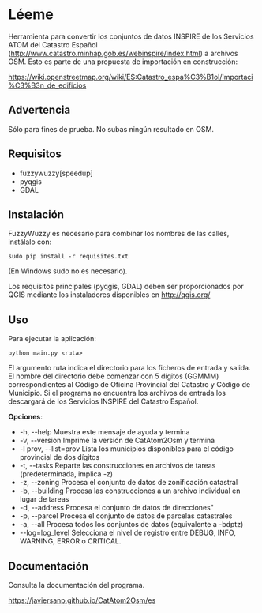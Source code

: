 Léeme
=====

Herramienta para convertir los conjuntos de datos INSPIRE de los Servicios ATOM 
del Catastro Español (http://www.catastro.minhap.gob.es/webinspire/index.html) 
a archivos OSM. Esto es parte de una propuesta de importación en construcción:

https://wiki.openstreetmap.org/wiki/ES:Catastro_espa%C3%B1ol/Importaci%C3%B3n_de_edificios

Advertencia
-----------

Sólo para fines de prueba. No subas ningún resultado en OSM.

Requisitos
----------

* fuzzywuzzy\[speedup\]
* pyqgis
* GDAL

Instalación
-----------

FuzzyWuzzy es necesario para combinar los nombres de las calles, instálalo con:

    sudo pip install -r requisites.txt

(En Windows sudo no es necesario).

Los requisitos principales (pyqgis, GDAL) deben ser proporcionados por QGIS 
mediante los instaladores disponibles en http://qgis.org/

Uso
---

Para ejecutar la aplicación:

    python main.py <ruta>

El argumento ruta indica el directorio para los ficheros de entrada y salida.
El nombre del directorio debe comenzar con 5 dígitos (GGMMM) correspondientes 
al Código de Oficina Provincial del Catastro y Código de Municipio. Si el 
programa no encuentra los archivos de entrada los descargará de los Servicios 
INSPIRE del Catastro Español.

**Opciones**:

* \-h, --help            Muestra este mensaje de ayuda y termina
* \-v, --version         Imprime la versión de CatAtom2Osm y termina
* \-l prov, --list=prov  Lista los municipios disponibles para el código provincial de dos dígitos
* \-t, --tasks           Reparte las construcciones en archivos de tareas (predeterminada, implica -z)
* \-z, --zoning          Procesa el conjunto de datos de zonificación catastral
* \-b, --building        Procesa las construcciones a un archivo individual en lugar de tareas
* \-d, --address         Procesa el conjunto de datos de direcciones"
* \-p, --parcel          Procesa el conjunto de datos de parcelas catastrales
* \-a, --all             Procesa todos los conjuntos de datos (equivalente a -bdptz)
* \--log=log_level       Selecciona el nivel de registro entre DEBUG, INFO, WARNING, ERROR o CRITICAL.


Documentación
-------------

Consulta la documentación del programa.

https://javiersanp.github.io/CatAtom2Osm/es

